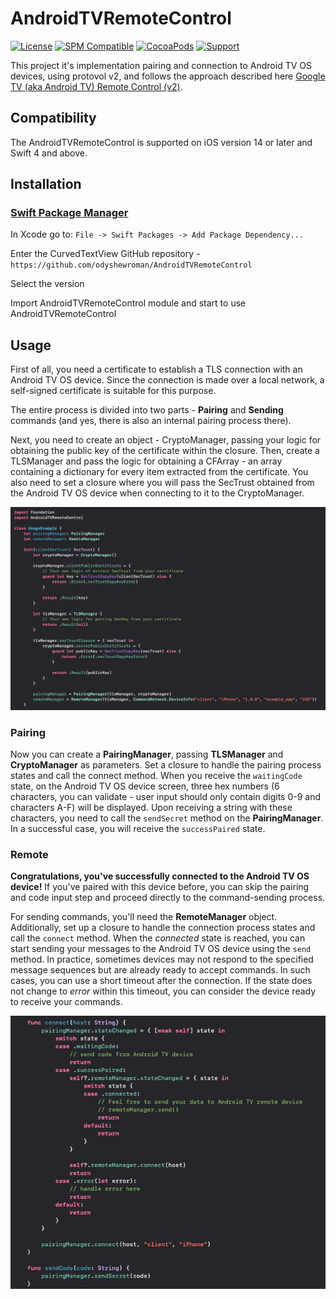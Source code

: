 # AndroidTVRemoteControl

[![License](https://img.shields.io/badge/License-MIT-blue.svg)](https://opensource.org/licenses/MIT)
[![SPM Compatible](https://img.shields.io/badge/SPM-Compatible-brightgreen.svg)](https://swift.org/package-manager)
[![CocoaPods](https://img.shields.io/cocoapods/v/YourLibraryName.svg)](https://cocoapods.org/pods/AndroidTVRemoteControl)
[![Support](https://img.shields.io/badge/Support-Buy%20Me%20a%20Coffee-brightgreen.svg)](https://www.buymeacoffee.com/odyshewroman)

This project it's implementation pairing and connection to Android TV OS devices, using protovol v2, and follows the approach described here [Google TV (aka Android TV) Remote Control (v2)](https://github.com/Aymkdn/assistant-freebox-cloud/wiki/Google-TV-(aka-Android-TV)-Remote-Control-(v2)).

## Compatibility

The AndroidTVRemoteControl is supported on iOS version 14 or later and Swift 4 and above.

## Installation


### [Swift Package Manager](https://github.com/apple/swift-package-manager)

In Xcode go to: ```File -> Swift Packages -> Add Package Dependency...```

Enter the CurvedTextView GitHub repository - ```https://github.com/odyshewroman/AndroidTVRemoteControl```

Select the version

Import AndroidTVRemoteControl module and start to use AndroidTVRemoteControl

## Usage

First of all, you need a certificate to establish a TLS connection with an Android TV OS device. Since the connection is made over a local network, a self-signed certificate is suitable for this purpose.

The entire process is divided into two parts - **Pairing** and **Sending** commands (and yes, there is also an internal pairing process there).

Next, you need to create an object - CryptoManager, passing your logic for obtaining the public key of the certificate within the closure.
Then, create a TLSManager and pass the logic for obtaining a CFArray - an array containing a dictionary for every item extracted from the certificate. You also need to set a closure where you will pass the SecTrust obtained from the Android TV OS device when connecting to it to the CryptoManager.

<img src="/assets/preparing.png">

### Pairing

Now you can create a **PairingManager**, passing **TLSManager** and **CryptoManager** as parameters. Set a closure to handle the pairing process states and call the connect method. When you receive the `waitingCode` state, on the Android TV OS device screen, three hex numbers (6 characters, you can validate - user input should only contain digits 0-9 and characters A-F) will be displayed. Upon receiving a string with these characters, you need to call the `sendSecret` method on the **PairingManager**. In a successful case, you will receive the `successPaired` state.

### Remote

**Congratulations, you've successfully connected to the Android TV OS device!** If you've paired with this device before, you can skip the pairing and code input step and proceed directly to the command-sending process.

For sending commands, you'll need the **RemoteManager** object. Additionally, set up a closure to handle the connection process states and call the `connect` method. When the *connected* state is reached, you can start sending your messages to the Android TV OS device using the `send` method. In practice, sometimes devices may not respond to the specified message sequences but are already ready to accept commands. In such cases, you can use a short timeout after the connection. If the state does not change to *error* within this timeout, you can consider the device ready to receive your commands.

<img src="/assets/pairing.png">
